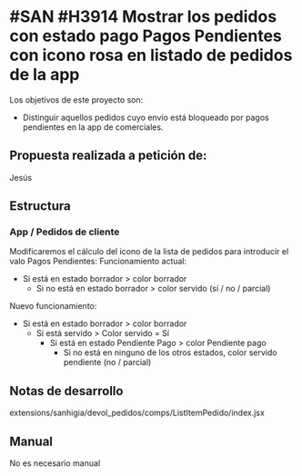 # #SAN #H3914 Mostrar los pedidos con estado pago Pagos Pendientes con icono rosa en listado de pedidos de la app

Los objetivos de este proyecto son:
+ Distinguir aquellos pedidos cuyo envío está bloqueado por pagos pendientes en la app de comerciales.

## Propuesta realizada a petición de:
Jesús

## Estructura

### App / Pedidos de cliente
Modificaremos el cálculo del icono de la lista de pedidos para introducir el valo Pagos Pendientes:
Funcionamiento actual:
+ Si está en estado borrador > color borrador
  + Si no está en estado borrador > color servido (sí / no / parcial)

Nuevo funcionamiento:
+ Si está en estado borrador > color borrador
    + Si está servido > Color servido = Sí
        + Si está en estado Pendiente Pago > color Pendiente pago
            + Si no está en ninguno de los otros estados, color servido pendiente (no / parcial)

## Notas de desarrollo
extensions/sanhigia/devol_pedidos/comps/ListItemPedido/index.jsx

## Manual
No es necesario manual
